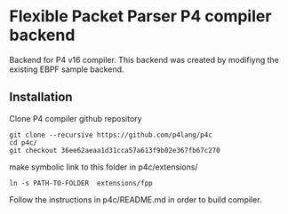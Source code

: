 # Flexible Packet Parser P4 compiler backend

Backend for P4 v16 compiler. This backend was created by modifiyng the existing EBPF sample backend.

## Installation

Clone P4 compiler github repository

```
git clone --recursive https://github.com/p4lang/p4c
cd p4c/
git checkout 36ee62aeaa1d31cca57a613f9b02e367fb67c270
```

make symbolic link to this folder in p4c/extensions/

```
ln -s PATH-TO-FOLDER  extensions/fpp
```

Follow the instructions in p4c/README.md in order to build compiler.
